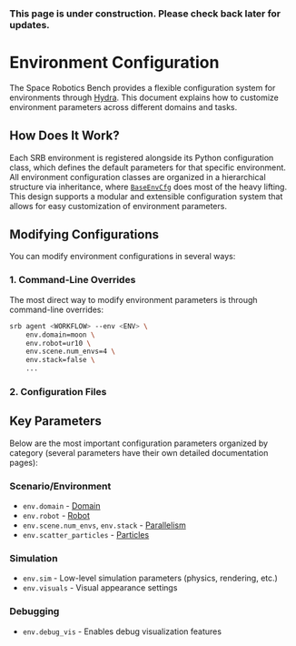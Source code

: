 <div class="warning">

### This page is under construction. Please check back later for updates.

</div>

# Environment Configuration

The Space Robotics Bench provides a flexible configuration system for environments through [Hydra](https://hydra.cc). This document explains how to customize environment parameters across different domains and tasks.

## How Does It Work?

Each SRB environment is registered alongside its Python configuration class, which defines the default parameters for that specific environment. All environment configuration classes are organized in a hierarchical structure via inheritance, where [`BaseEnvCfg`](https://github.com/AndrejOrsula/space_robotics_bench/blob/main/srb/core/env/common/base/env_cfg.py) does most of the heavy lifting. This design supports a modular and extensible configuration system that allows for easy customization of environment parameters.

## Modifying Configurations

You can modify environment configurations in several ways:

### 1. Command-Line Overrides

The most direct way to modify environment parameters is through command-line overrides:

```bash
srb agent <WORKFLOW> --env <ENV> \
    env.domain=moon \
    env.robot=ur10 \
    env.scene.num_envs=4 \
    env.stack=false \
    ...
```

### 2. Configuration Files

<!-- TODO[docs]: Add instructions for environment configuration files -->

## Key Parameters

Below are the most important configuration parameters organized by category (several parameters have their own detailed documentation pages):

### Scenario/Environment

- `env.domain` - [Domain](domain.md)
- `env.robot` - [Robot](robot.md)
- `env.scene.num_envs`, `env.stack` - [Parallelism](parallelism.md)
- `env.scatter_particles` - [Particles](particles.md)

### Simulation

- `env.sim` - Low-level simulation parameters (physics, rendering, etc.)
- `env.visuals` - Visual appearance settings

### Debugging

- `env.debug_vis` - Enables debug visualization features
